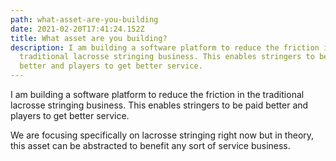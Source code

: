 ```yaml
---
path: what-asset-are-you-building
date: 2021-02-20T17:41:24.152Z
title: What asset are you building?
description: I am building a software platform to reduce the friction in the
  traditional lacrosse stringing business. This enables stringers to be paid
  better and players to get better service.
---
```

I am building a software platform to reduce the friction in the traditional lacrosse stringing business. This enables stringers to be paid better and players to get better service. 

We are focusing specifically on lacrosse stringing right now but in theory, this asset can be abstracted to benefit any sort of service business.